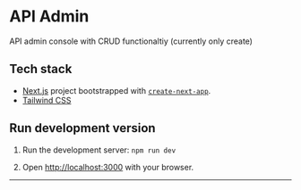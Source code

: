 # API Admin

API admin console with CRUD functionaltiy (currently only create)

## Tech stack

- [Next.js](https://nextjs.org/) project bootstrapped with [`create-next-app`](https://github.com/vercel/next.js/tree/canary/packages/create-next-app).
- [Tailwind CSS](https://tailwindcss.com/)

## Run development version

1. Run the development server:  `npm run dev`

2. Open [http://localhost:3000](http://localhost:3000) with your browser.

---